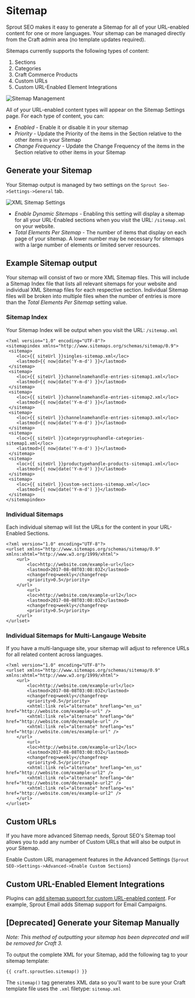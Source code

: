 # Sitemap

Sprout SEO makes it easy to generate a Sitemap for all of your URL-enabled content for one or more languages. Your sitemap can be managed directly from the Craft admin area (no template updates required).

Sitemaps currently supports the following types of content:

1. Sections
2. Categories
3. Craft Commerce Products
4. Custom URLs
5. Custom URL-Enabled Element Integrations

![Sitemap Management]({asset:4405:url})

All of your URL-enabled content types will appear on the Sitemap Settings page. For each type of content, you can:

- *Enabled* - Enable it or disable it in your sitemap
- *Priority* - Update the Priority of the items in the Section relative to the other items in your Sitemap
- *Change Frequency* - Update the Change Frequency of the items in the Section relative to other items in your Sitemap

## Generate your Sitemap

Your Sitemap output is managed by two settings on the `Sprout Seo->Settings->General` tab.

![XML Sitemap Settings]({asset:4406:url})

- *Enable Dynamic Sitemaps* - Enabling this setting will display a sitemap for all your URL-Enabled sections when you visit the URL: `/sitemap.xml` on your website.
- *Total Elements Per Sitemap* - The number of items that display on each page of your sitemap. A lower number may be necessary for sitemaps with a large number of elements or limited server resources.

## Example Sitemap output

Your sitemap will consist of two or more XML Sitemap files. This will include a Sitemap Index file that lists all relevant sitemaps for your website and individual XML Sitemap files for each respective section. Individual Sitemap files will be broken into multiple files when the number of entries is more than the _Total Elements Per Sitemap_ setting value.

### Sitemap Index

Your Sitemap Index will be output when you visit the URL: `/sitemap.xml`

```
<?xml version="1.0" encoding="UTF-8"?>
<sitemapindex xmlns="http://www.sitemaps.org/schemas/sitemap/0.9">
 <sitemap>
    <loc>{{ siteUrl }}singles-sitemap.xml</loc>
    <lastmod>{{ now|date('Y-m-d') }}</lastmod>
 </sitemap>
 <sitemap>
    <loc>{{ siteUrl }}channelnamehandle-entries-sitemap1.xml</loc>
    <lastmod>{{ now|date('Y-m-d') }}</lastmod>
 </sitemap>
 <sitemap>
    <loc>{{ siteUrl }}channelnamehandle-entries-sitemap2.xml</loc>
    <lastmod>{{ now|date('Y-m-d') }}</lastmod>
 </sitemap>
 <sitemap>
    <loc>{{ siteUrl }}channelnamehandle-entries-sitemap3.xml</loc>
    <lastmod>{{ now|date('Y-m-d') }}</lastmod>
 </sitemap>
 <sitemap>
    <loc>{{ siteUrl }}categorygrouphandle-categories-sitemap1.xml</loc>
    <lastmod>{{ now|date('Y-m-d') }}</lastmod>
 </sitemap>
 <sitemap>
    <loc>{{ siteUrl }}productypehandle-products-sitemap1.xml</loc>
    <lastmod>{{ now|date('Y-m-d') }}</lastmod>
 </sitemap>
 <sitemap>
    <loc>{{ siteUrl }}custom-sections-sitemap.xml</loc>
    <lastmod>{{ now|date('Y-m-d') }}</lastmod>
 </sitemap>
</sitemapindex>
```
### Individual Sitemaps

Each individual sitemap will list the URLs for the content in your URL-Enabled Sections.

```
<?xml version="1.0" encoding="UTF-8"?>
<urlset xmlns="http://www.sitemaps.org/schemas/sitemap/0.9" xmlns:xhtml="http://www.w3.org/1999/xhtml">
    <url>
        <loc>http://website.com/example-url</loc>
        <lastmod>2017-08-08T03:08:03Z</lastmod>
        <changefreq>weekly</changefreq>
        <priority>0.5</priority>   
    </url>
		<url>
        <loc>http://website.com/example-url2</loc>
        <lastmod>2017-08-08T03:08:03Z</lastmod>
        <changefreq>weekly</changefreq>
        <priority>0.5</priority>   
    </url>
</urlset>
```

### Individual Sitemaps for Multi-Langauge Website

If you have a multi-language site, your sitemap will adjust to reference URLs for all related content across languages.

```
<?xml version="1.0" encoding="UTF-8"?>
<urlset xmlns="http://www.sitemaps.org/schemas/sitemap/0.9" xmlns:xhtml="http://www.w3.org/1999/xhtml">
    <url>
        <loc>http://website.com/example-url</loc>
        <lastmod>2017-08-08T03:08:03Z</lastmod>
        <changefreq>weekly</changefreq>
        <priority>0.5</priority>
        <xhtml:link rel="alternate" hreflang="en_us" href="http://website.com/example-url" />
        <xhtml:link rel="alternate" hreflang="de" href="http://website.com/de/example-url" />
        <xhtml:link rel="alternate" hreflang="es" href="http://website.com/es/example-url" />     
    </url>
		<url>
        <loc>http://website.com/example-url2</loc>
        <lastmod>2017-08-08T03:08:03Z</lastmod>
        <changefreq>weekly</changefreq>
        <priority>0.5</priority>
        <xhtml:link rel="alternate" hreflang="en_us" href="http://website.com/example-url2" />
        <xhtml:link rel="alternate" hreflang="de" href="http://website.com/de/example-url2" />
        <xhtml:link rel="alternate" hreflang="es" href="http://website.com/es/example-url2" />     
    </url>
</urlset>
```

## Custom URLs

If you have more advanced Sitemap needs, Sprout SEO's Sitemap tool allows you to add any number of Custom URLs that will also be output in your Sitemap.

Enable Custom URL management features in the Advanced Settings (`Sprout SEO->Settings->Advanced->Enable Custom Sections`)

## Custom URL-Enabled Element Integrations

Plugins can [add sitemap support for custom URL-enabled content]({entry:3263:url}). For example, Sprout Email adds Sitemap support for Email Campaigns.

## [Deprecated] Generate your Sitemap Manually

_Note: This method of outputting your sitemap has been deprecated and will be removed for Craft 3._

To output the complete XML for your Sitemap, add the following tag to your sitemap template:

```
{{ craft.sproutSeo.sitemap() }}
```

The `sitemap()` tag generates XML data so you'll want to be sure your Craft template file uses the `.xml` filetype: `sitemap.xml`
